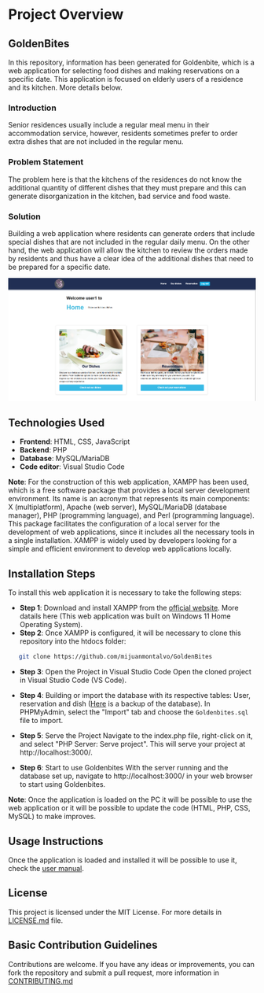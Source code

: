 
# Project Overview

## GoldenBites

In this repository, information has been generated for Goldenbite, which is a web application for selecting food dishes and making reservations on a specific date. This application is focused on elderly users of a residence and its kitchen. More details below.

### Introduction

Senior residences usually include a regular meal menu in their accommodation service, however, residents sometimes prefer to order extra dishes that are not included in the regular menu.


### Problem Statement

The problem here is that the kitchens of the residences do not know the additional quantity of different dishes that they must prepare and this can generate disorganization in the kitchen, bad service and food waste.


### Solution

Building a web application where residents can generate orders that include special dishes that are not included in the regular daily menu. On the other hand, the web application will allow the kitchen to review the orders made by residents and thus have a clear idea of ​​the additional dishes that need to be prepared for a specific date.

![Homepage](/images/Homepage.png)

## Technologies Used

- **Frontend**: HTML, CSS, JavaScript
- **Backend**: PHP
- **Database**: MySQL/MariaDB
- **Code editor**: Visual Studio Code

**Note**: For the construction of this web application, XAMPP has been used, which is a free software package that provides a local server development environment. Its name is an acronym that represents its main components: X (multiplatform), Apache (web server), MySQL/MariaDB (database manager), PHP (programming language), and Perl (programming language). This package facilitates the configuration of a local server for the development of web applications, since it includes all the necessary tools in a single installation. XAMPP is widely used by developers looking for a simple and efficient environment to develop web applications locally.


## Installation Steps

To install this web application it is necessary to take the following steps:

- **Step 1**: Download and install XAMPP from the [official website](https://www.apachefriends.org/). More datails here (This web application was built on Windows 11 Home Operating System).
- **Step 2**: Once XAMPP is configured, it will be necessary to clone this repository into the htdocs folder:
```bash
   git clone https://github.com/mijuanmontalvo/GoldenBites
```   
- **Step 3**: Open the Project in Visual Studio Code
Open the cloned project in Visual Studio Code (VS Code).

- **Step 4**: Building or import the database with its respective tables: User, reservation and dish ([Here](/Database) is a backup of the database). In PHPMyAdmin, select the "Import" tab and choose the `Goldenbites.sql` file to import.

- **Step 5**: Serve the Project
Navigate to the index.php file, right-click on it, and select "PHP Server: Serve project". This will serve your project at http://localhost:3000/.

- **Step 6**: Start to use Goldenbites
With the server running and the database set up, navigate to http://localhost:3000/ in your web browser to start using Goldenbites.

**Note**: Once the application is loaded on the PC it will be possible to use the web application or it will be possible to update the code (HTML, PHP, CSS, MySQL) to make improves.

## Usage Instructions

Once the application is loaded and installed it will be possible to use it, check the [user manual](/usermanual.pdf).

## License

This project is licensed under the MIT License. For more details in [LICENSE.md](/LICENSE.md) file.

## Basic Contribution Guidelines

Contributions are welcome. If you have any ideas or improvements, you can fork the repository and submit a pull request, more information in [CONTRIBUTING.md](/CONTRIBUTING.md) 
